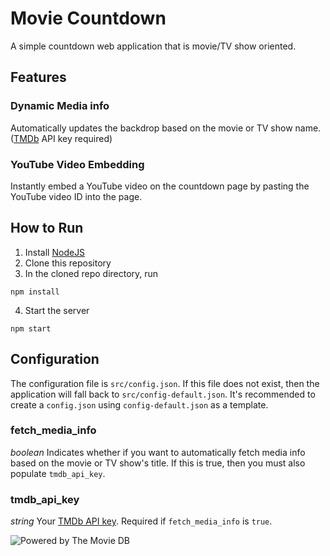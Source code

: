 # Movie Countdown
A simple countdown web application that is movie/TV show oriented.

## Features
### Dynamic Media info
Automatically updates the backdrop based on the movie or TV show name. ([TMDb](https://www.themoviedb.org) API key required)
### YouTube Video Embedding
Instantly embed a YouTube video on the countdown page by pasting the YouTube video ID into the page.

## How to Run
1. Install [NodeJS](https://nodejs.org)
2. Clone this repository
3. In the cloned repo directory, run
```
npm install
```
4. Start the server
```
npm start
```

## Configuration
The configuration file is `src/config.json`. If this file does not exist, then the application will fall back to `src/config-default.json`.
It's recommended to create a `config.json` using `config-default.json` as a template.

### fetch_media_info
*boolean*
Indicates whether if you want to automatically fetch media info based on the movie or TV show's title. If this is true, then you must also populate `tmdb_api_key`.

### tmdb_api_key
*string*
Your [TMDb API key](https://www.themoviedb.org/faq/api). Required if `fetch_media_info` is `true`.

![Powered by The Movie DB](https://www.themoviedb.org/assets/static_cache/bb45549239e25f1770d5f76727bcd7c0/images/v4/logos/408x161-powered-by-rectangle-blue.png)
